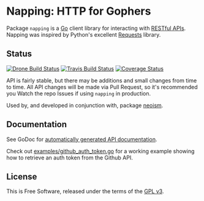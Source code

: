 # Napping: HTTP for Gophers

Package `napping` is a [Go][] client library for interacting with
[RESTful APIs][].  Napping was inspired  by Python's excellent [Requests][]
library.


## Status

[![Drone Build Status](https://drone.io/github.com/jmcvetta/napping/status.png)](https://drone.io/github.com/jmcvetta/napping/latest)
[![Travis Build Status](https://travis-ci.org/jmcvetta/napping.png)](https://travis-ci.org/jmcvetta/napping)
[![Coverage Status](https://coveralls.io/repos/jmcvetta/napping/badge.png?branch=master)](https://coveralls.io/r/jmcvetta/napping)

API is fairly stable, but there may be additions and small changes from time to
time.  All API changes will be made via Pull Request, so it's recommended you
Watch the repo Issues if using `napping` in production.

Used by, and developed in conjunction with, package [neoism][].


## Documentation

See GoDoc for [automatically generated API documentation][godoc].

Check out [examples/github_auth_token.go][auth-token] for a working example
showing how to retrieve an auth token from the Github API.


## License

This is Free Software, released under the terms of the [GPL v3][].


[Go]:           http://golang.org
[RESTful APIs]: http://en.wikipedia.org/wiki/Representational_state_transfer#RESTful_web_APIs
[Requests]:     http://python-requests.org
[GPL v3]:       http://www.gnu.org/copyleft/gpl.html
[auth-token]:   https://github.com/jmcvetta/napping/blob/master/examples/github_auth_token.go
[godoc]:        http://godoc.org/github.com/jmcvetta/napping
[neoism]:       https://github.com/jmcvetta/neoism
